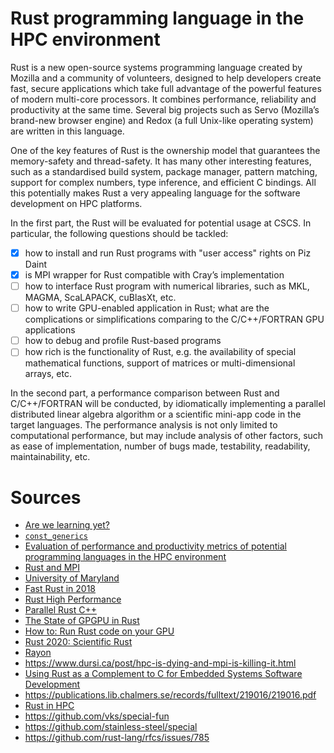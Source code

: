 # Rust programming language in the HPC environment

Rust is a new open-source systems programming language created by Mozilla and a community of volunteers, designed to help developers create fast, secure applications which take full advantage of the powerful features of modern multi-core processors. It combines performance, reliability and productivity at the same time. Several big projects such as Servo (Mozilla’s brand-new browser engine) and Redox (a full Unix-like operating system) are written in this language.

One of the key features of Rust is the ownership model that guarantees the memory-safety and thread-safety. It has many other interesting features, such as a standardised build system, package manager, pattern matching, support for complex numbers, type inference, and efficient C bindings. All this potentially makes Rust a very appealing language for the software development on HPC platforms.

In the first part, the Rust will be evaluated for potential usage at CSCS. In particular, the following questions should be tackled:

 - [x] how to install and run Rust programs with "user access" rights on Piz Daint
 - [x] is MPI wrapper for Rust compatible with Cray’s implementation
 - [ ] how to interface Rust program with numerical libraries, such as MKL, MAGMA, ScaLAPACK, cuBlasXt, etc.
 - [ ] how to write GPU-enabled application in Rust; what are the complications or simplifications comparing to the C/C++/FORTRAN GPU applications
 - [ ] how to debug and profile Rust-based programs
 - [ ] how rich is the functionality of Rust, e.g. the availability of special mathematical functions, support of matrices or multi-dimensional arrays, etc.

In the second part, a performance comparison between Rust and C/C++/FORTRAN will be conducted, by idiomatically implementing a parallel distributed linear algebra algorithm or a scientific mini-app code in the target languages. The performance analysis is not only limited to computational performance, but may include analysis of other factors, such as ease of implementation, number of bugs made, testability, readability, maintainability, etc.


# Sources
 - [Are we learning yet?](https://www.arewelearningyet.com/)
 - [`const_generics`](https://github.com/rust-lang/rust/issues/44580)
 - [Evaluation of performance and productivity metrics of potential programming languages in the HPC environment](https://octarineparrot.com/assets/mrfloya-thesis-ba.pdf)
 - [Rust and MPI](https://stackoverflow.com/questions/22949462/rust-on-grid-computing)
 - [University of Maryland](https://www.glue.umd.edu/hpcc/help/software/rust.html)
 - [Fast Rust in 2018](https://web.archive.org/web/20180124141726/https://adamniederer.com/blog/rust-2018.html)
 - [Rust High Performance](https://www.amazon.com/Rust-High-Performance-performance-applications/dp/178839948X)
 - [Parallel Rust C++](https://parallel-rust-cpp.github.io/introduction.html)
 - [The State of GPGPU in Rust](https://bheisler.github.io/post/state-of-gpgpu-in-rust/)
 - [How to: Run Rust code on your GPU](https://github.com/japaric-archived/nvptx#targets)
 - [Rust 2020: Scientific Rust](https://github.com/willi-kappler/rust_2020)
 - [Rayon](https://github.com/rayon-rs/rayon)
 - https://www.dursi.ca/post/hpc-is-dying-and-mpi-is-killing-it.html
 - [Using Rust as a Complement to C for Embedded Systems Software Development](https://lup.lub.lu.se/student-papers/search/publication/8938297)
 - https://publications.lib.chalmers.se/records/fulltext/219016/219016.pdf
 - [Rust in HPC](https://www.osti.gov/biblio/1485376-rust-hpc)
 - https://github.com/vks/special-fun
 - https://github.com/stainless-steel/special
 - https://github.com/rust-lang/rfcs/issues/785
